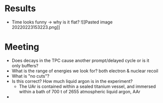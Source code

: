 # Results
- Time looks funny -> why is it flat?
![[Pasted image 20220223153223.png]]

# Meeting
- Does decays in the TPC cause another prompt/delayed cycle or is it only buffers?
- What is the range of energies we look for? both electron & nuclear recoil
- What is "no cuts"?
- Is this correct? How much liquid argon is in the experiment?
	- The UAr is contained within a sealed titanium vessel, and immersed within a bath of 700 t of 2655 atmospheric liquid argon, AAr
- 


